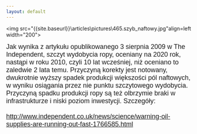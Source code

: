 ```yaml
---
layout: default
---
```

<img src="{{site.baseurl}}\articles\pictures\465.szyb_naftowy.jpg"align=left width="200"><!--5--><p style="margin: 0px 0px 18px; font-size: 18px; font-family: Helvetica;">
Jak wynika z artykułu opublikowanego 3 sierpnia 2009 w The Independent, szczyt wydobycia ropy, oceniany na 2020 rok, nastąpi w roku 2010, czyli 10 lat wcześniej, niż oceniano to zaledwie 2 lata temu. Przyczyną korekty jest notowany, dwukrotnie wyższy spadek produkcji większości pól naftowych, w wyniku osiągania przez nie punktu szczytowego wydobycia. Przyczyną spadku produkcji ropy są też olbrzymie braki w infrastrukturze i niski poziom inwestycji. Szczegóły: <br><br>http://www.independent.co.uk/news/science/warning-oil-supplies-are-running-out-fast-1766585.html</p>